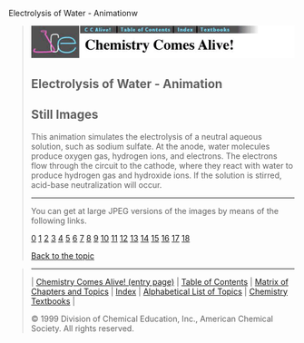 





 Electrolysis of Water - Animationw
 



> ![Chemistry Comes Alive!](ccahead.gif)
> 
> 
> 
> 
> 
> 
> 
> 
> 
> ## Electrolysis of Water - Animation
> 
> 
> 
> 
> ## Still Images
> 
> 
> 
> 
> 
> 
> 
> 
> 
> 
>  This animation simulates the electrolysis of a neutral aqueous solution, such as sodium sulfate. At the anode, water molecules produce oxygen gas, hydrogen ions, and electrons. The electrons flow through the circuit to the cathode, where they react with water to produce hydrogen gas and hydroxide ions. If the solution is stirred, acid-base neutralization will occur.
>  
> 
> 
> 
> 
> 
> 
> ---
> 
> 
> 
> 
> 
>  You can get at large JPEG versions of the images by means of the following links.
>    
> 
> 
> [0](../../STILLS/ELECH20/ELECW03/64JPG48/0.JPG) 
> [1](../../STILLS/ELECH20/ELECW03/64JPG48/1.JPG) 
> [2](../../STILLS/ELECH20/ELECW03/64JPG48/2.JPG) 
> [3](../../STILLS/ELECH20/ELECW03/64JPG48/3.JPG) 
> [4](../../STILLS/ELECH20/ELECW03/64JPG48/4.JPG) 
> [5](../../STILLS/ELECH20/ELECW03/64JPG48/5.JPG) 
> [6](../../STILLS/ELECH20/ELECW03/64JPG48/6.JPG) 
> [7](../../STILLS/ELECH20/ELECW03/64JPG48/7.JPG) 
> [8](../../STILLS/ELECH20/ELECW03/64JPG48/8.JPG) 
> [9](../../STILLS/ELECH20/ELECW03/64JPG48/9.JPG) 
> [10](../../STILLS/ELECH20/ELECW03/64JPG48/10.JPG) 
> [11](../../STILLS/ELECH20/ELECW03/64JPG48/11.JPG) 
> [12](../../STILLS/ELECH20/ELECW03/64JPG48/12.JPG) 
> [13](../../STILLS/ELECH20/ELECW03/64JPG48/13.JPG) 
> [14](../../STILLS/ELECH20/ELECW03/64JPG48/14.JPG) 
> [15](../../STILLS/ELECH20/ELECW03/64JPG48/15.JPG) 
> [16](../../STILLS/ELECH20/ELECW03/64JPG48/16.JPG) 
> [17](../../STILLS/ELECH20/ELECW03/64JPG48/17.JPG) 
> [18](../../STILLS/ELECH20/ELECW03/64JPG48/18.JPG) 
> 
> 
> 
> 
> [Back to the topic](../../MAIN/ELECH20/PAGE1.HTM)



> ---
> 
> 
>  |
>  [Chemistry Comes Alive! (entry page)](../../INDEX.HTM) 
>  |
>  [Table of Contents](../../CONTENTS.HTM) 
>  |
>  [Matrix of Chapters and Topics](../../MATRIX.HTM) 
>  |
>  [Index](../../WORDS.HTM) 
>  |
>  [Alphabetical List of Topics](../../ALPHATOP.HTM) 
>  |
>  [Chemistry Textbooks](../../BOOKS.HTM) 
>  |
>  
>  © 1999 Division of Chemical Education, Inc.,
American Chemical Society. All rights reserved.





